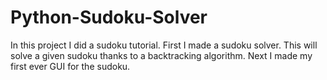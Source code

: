 # Python-Sudoku-Solver
In this project I did a sudoku tutorial.
First I made a sudoku solver. This will solve a given sudoku thanks to a backtracking algorithm.
Next I made my first ever GUI for the sudoku.
